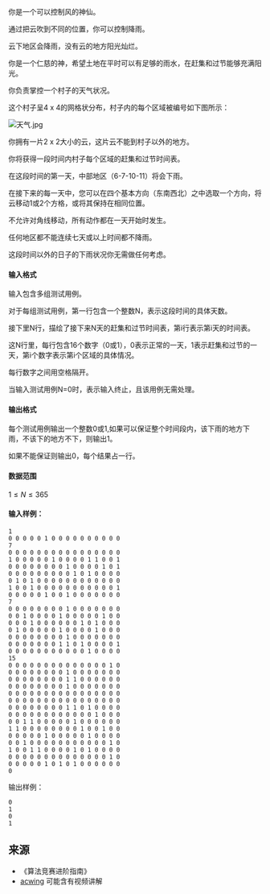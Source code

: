 你是一个可以控制风的神仙。

通过把云吹到不同的位置，你可以控制降雨。

云下地区会降雨，没有云的地方阳光灿烂。

你是一个仁慈的神，希望土地在平时可以有足够的雨水，在赶集和过节能够充满阳光。

你负责掌控一个村子的天气状况。

这个村子呈4 x 4的网格状分布，村子内的每个区域被编号如下图所示：

![天气.jpg](/media/article/image/2019/01/17/19_1d9de8ca19-天气.jpg)

你拥有一片2 x 2大小的云，这片云不能到村子以外的地方。

你将获得一段时间内村子每个区域的赶集和过节时间表。

在这段时间的第一天，中部地区（6-7-10-11）将会下雨。

在接下来的每一天中，您可以在四个基本方向（东南西北）之中选取一个方向，将云移动1或2个方格，或将其保持在相同位置。

不允许对角线移动，所有动作都在一天开始时发生。

任何地区都不能连续七天或以上时间都不降雨。

这段时间以外的日子的下雨状况你无需做任何考虑。

#### 输入格式

输入包含多组测试用例。

对于每组测试用例，第一行包含一个整数N，表示这段时间的具体天数。

接下里N行，描绘了接下来N天的赶集和过节时间表，第i行表示第i天的时间表。

这N行里，每行包含16个数字（0或1），0表示正常的一天，1表示赶集和过节的一天，第i个数字表示第i个区域的具体情况。

每行数字之间用空格隔开。

当输入测试用例N=0时，表示输入终止，且该用例无需处理。

#### 输出格式

每个测试用例输出一个整数0或1,如果可以保证整个时间段内，该下雨的地方下雨，不该下的地方不下，则输出1。

如果不能保证则输出0，每个结果占一行。

#### 数据范围

$1 \le N \le 365$

#### 输入样例：

```
1
0 0 0 0 0 1 0 0 0 0 0 0 0 0 0 0
7
0 0 0 0 0 0 0 0 0 0 0 0 0 0 0 0
1 0 0 0 0 0 1 0 0 0 0 1 1 0 0 1
0 0 0 0 0 0 0 0 1 0 0 0 0 1 0 1
0 0 0 0 0 0 0 0 0 1 0 1 0 0 0 0
0 1 0 1 0 0 0 0 0 0 0 0 0 0 0 0
1 0 0 1 0 0 0 0 0 0 0 0 0 0 0 1
0 0 0 0 0 1 0 0 1 0 0 0 0 0 0 0
7
0 0 0 0 0 0 0 0 1 0 0 0 0 0 0 0
0 0 1 0 0 0 0 1 0 0 0 0 0 1 0 0
0 0 0 1 0 0 0 0 0 0 1 0 1 0 0 0
0 1 0 0 0 0 0 1 0 0 0 0 1 0 0 0
0 0 0 0 0 0 0 0 1 0 0 0 0 0 0 0
0 0 0 0 0 0 0 1 1 0 1 0 0 0 0 1
0 0 0 0 0 0 0 0 0 0 0 1 0 0 0 0
15
0 0 0 0 0 0 0 0 0 0 0 0 0 0 1 0
0 0 0 0 0 0 0 0 1 0 0 0 0 0 0 0
0 0 0 0 0 0 0 0 1 1 0 0 0 0 0 0
0 0 0 0 0 0 0 0 1 0 0 0 0 0 0 0
0 0 0 0 0 0 0 0 0 0 0 0 0 0 0 0
0 0 0 0 0 0 0 0 0 0 0 0 0 0 0 0
0 0 0 0 0 0 0 0 1 1 0 1 0 0 0 0
0 0 0 0 0 0 0 0 0 0 0 0 1 0 0 0
0 0 1 1 0 0 0 0 0 1 0 0 0 0 0 0
1 1 0 0 0 0 0 0 0 0 1 0 0 1 0 0
0 0 0 0 0 1 0 0 0 0 0 1 0 0 0 0
0 0 1 0 0 0 0 0 0 0 0 0 0 0 1 0
1 0 0 1 1 0 0 0 0 1 0 1 0 0 0 0
0 0 0 0 0 0 0 0 0 0 0 0 0 0 1 0
0 0 0 0 0 1 0 1 0 1 0 0 0 0 0 0
0
```

输出样例：

```
0
1
0
1
```

## 来源 
- 《算法竞赛进阶指南》
- [acwing](https://www.acwing.com/problem/content/193/) 可能含有视频讲解